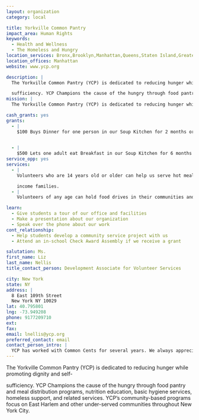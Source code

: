```yaml
---
layout: organization
category: local

title: Yorkville Common Pantry
impact_area: Human Rights
keywords: 
  - Health and Wellness
  - The Homeless and Hungry
location_services: Bronx,Brooklyn,Manhattan,Queens,Staten Island,Greater New York
location_offices: Manhattan
website: www.ycp.org

description: |
  The Yorkville Common Pantry (YCP) is dedicated to reducing hunger while promoting dignity and self-

  sufficiency. YCP Champions the cause of the hungry through food pantry and meal distribution programs, nutrition education, basic hygiene services, homeless support, and related services. YCP’s community-based programs focus on East Harlem and other under-served communities throughout New York City.
mission: |
  The Yorkville Common Pantry (YCP) is dedicated to reducing hunger while promoting dignity and self-sufficiency. YCP champions the cause of the hungry through food pantry and meal distribution programs, nutrition education, basic hygiene services, homeless support, and related services. YCP’s community based programs focus on East Harlem and other under-served communities throughout New York City.

cash_grants: yes
grants: 
  - |
    $100 Buys Dinner for one person in our Soup Kitchen for 2 months or $250 Buys Breakfast for one person for 3 months

    
  - |
    $500 Lets one adult eat Breakfast in our Soup Kitchen for 6 months
service_opp: yes
services: 
  - |
    Volunteers who are 14 years old or older can help us serve hot meals to homeless individuals or pack groceries to low-

    income families.
  - |
    Volunteers of any age can hold food drives in their communities and collect healthy shelf-stables items like pasta, soup, rice, oatmeal, shelf-stable milk, etc.!

learn: 
  - Give students a tour of our office and facilities
  - Make a presentation about our organization
  - Speak over the phone about our work
cont_relationship: 
  - Help students develop a community service project with us
  - Attend an in-school Check Award Assembly if we receive a grant

salutation: Ms.
first_name: Liz
last_name: Nellis
title_contact_person: Development Associate for Volunteer Services

city: New York
state: NY
address: |
  8 East 109th Street  
  New York NY 10029
lat: 40.795801
lng: -73.949208
phone: 9177209710
ext: 
fax: 
email: lnellis@ycp.org
preferred_contact: email
contact_person_intro: |
  YCP has worked with Common Cents for several years. We always appreciate the hard work of the students and their willingness to help our families and individuals who need food support.
---
```

The Yorkville Common Pantry (YCP) is dedicated to reducing hunger while promoting dignity and self-

sufficiency. YCP Champions the cause of the hungry through food pantry and meal distribution programs, nutrition education, basic hygiene services, homeless support, and related services. YCP’s community-based programs focus on East Harlem and other under-served communities throughout New York City.